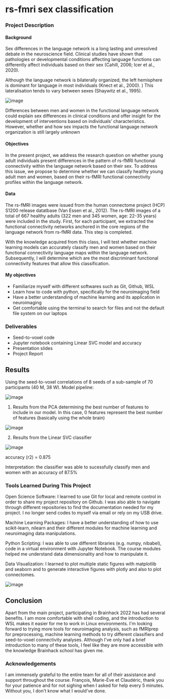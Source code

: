 # rs-fmri sex classification 

### Project Description

#### Background 
Sex differences in the language network is a long lasting and unresolved debate in the neuroscience field. Clinical studies have shown that pathologies or developmental conditions affecting language functions can differently affect individuals based on their sex (Cahill, 2006; Icer et al., 2020).

Although the language network is bilaterally organized, the left hemisphere is dominant for language in most individuals (Knect et al., 2000). ) This lateralisation tends to vary between sexes (Shaywitz et al., 1995). 

![image](https://user-images.githubusercontent.com/90349544/182665738-d16a1d47-5bb9-4498-aa71-eed6896e738d.png)


Differences between men and women in the functional language network could explain sex differences in clinical conditions and offer insight for the development of interventions based on individuals’ characteristics. However, whether and how sex impacts the functional language network organization is still largely unknown

#### Objectives
In the present project, we address the research question on whether young adult individuals present differences in the pattern of rs-fMRI functional connectivity within the language network based on their sex. To address this issue, we propose to determine whether we can classify healthy young adult men and women, based on their rs-fMRI functional connectivity profiles within the language network. 
#### Data
The rs-fMRI images were issued from the human connectome project (HCP) S1200 release datatbase (Van Essen et al., 2012). The rs-fMRI images of a total of 667 healthy adults (322 men and 345 women, age: 22-35 years) were included in the study. First, for each participant, we extracted the functional connectivity networks anchored in the core regions of the language network from rs-fMRI data. This step is completed. 

With the knowledge acquired from this class, I will test whether machine learning models can accurately classify men and women based on their functional connectivity language maps within the language network. Subsequently, I will determine which are the most discriminant functional connectivity features that allow this classification.

#### My objectives 
- Familiarize myself with different softwares such as Git, Github, WSL
- Learn how to code with python, specifically for the neuroimaging field
- Have a better understanding of machine learning and its application in neuroimaging
- Get comfortable using the terminal to search for files and not the default file system on our laptops

### Deliverables 
-  Seed-to-voxel code 
-  Jupyter notebook containing Linear SVC model and accuracy 
-  Presentation slides
-  Project Report

## Results 
Using the seed-to-voxel correlations of 8 seeds of a sub-sample of 70 participants (40 M, 38 W).
Model pipeline: 

![image](https://user-images.githubusercontent.com/90349544/181608461-c8786fae-ab75-4604-a479-ab12e8fff9c7.png)

1. Results from the PCA determining the best number of features to include in our model. 
   In this case, 0 features represent the best number of features (basically using the whole brain)

![image](https://user-images.githubusercontent.com/90349544/181355670-ace0976a-4cae-40c4-a38d-f82f1b58c3fe.png)


2. Results from the Linear SVC classifier 

![image](https://user-images.githubusercontent.com/90349544/181356687-20731893-0c5a-48e5-9a9f-d460faf0657d.png)

accuracy (r2) = 0.875

Interpretation: the classifier was able to sucessfully classify men and women with an accuracy of 87.5% 

### Tools Learned During This Project   
Open Science Software: I learned to use Git for local and remote control in order to share my project repository on Github. I was also able to navigate through different repositories to find the documentation needed for my project. I no longer send codes to myself via email or rely on my USB drive. 

Machine Learning Packages: I have a better understanding of how to use scikit-learn, nilearn and their different modules for machine learning and neuroimaging data manipulations.

Python Scripting: I was able to use different libraries (e.g. numpy, nibabel), code in a virtual environment with Jupyter Notebook. The course modules helped me understand data dimensionality and how to manipulate it.

Data Visualization: I learned to plot multiple static figures with matplotlib and seaborn and to generate interactive figures with plotly and also to plot connectomes.

![image](https://user-images.githubusercontent.com/90349544/181617392-92fb89ec-d210-4aab-a4d2-07f026ca2248.png)

## Conclusion

Apart from the main project, participating in Brainhack 2022 has had several benefits. I am more comfortable with shell coding, and the introduction to WSL makes it easier for me to work in Linux environments. I'm looking forward to trying more tools for neuroimaging analysis, such as fMRIprep for preprocessing, machine learning methods to try different classifiers and seed-to-voxel connectivity analyses. Although I've only had a brief introduction to many of these tools, I feel like they are more accessible with the knowledge Brainhack school has given me.


### Acknowledgements
I am immensely grateful to the entire team for all of their assistance and support throughout the course. François, Marie-Ève et Claudéric, thank you for your patience and for not sighing when I asked for help every 5 minutes. Without you, I don't know what I would've done. 
